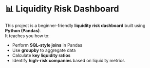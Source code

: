 # 📊 Liquidity Risk Dashboard

This project is a beginner-friendly **liquidity risk dashboard** built using **Python (Pandas)**.  
It teaches you how to:
- Perform **SQL-style joins** in Pandas
- Use **groupby** to aggregate data
- Calculate **key liquidity ratios**
- Identify **high-risk companies** based on liquidity metrics



